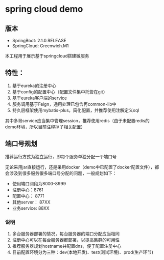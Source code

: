 # spring cloud demo

## 版本
- SpringBoot: 2.1.0.RELEASE
- SpringCloud: Greenwich.M1

本工程用于展示基于springcloud搭建微服务

## 特性：

1. 基于eureka的注册中心
1. 基于config的配置中心（配置文件集中托管在git）
1. 基于eureka客户端的service
1. 服务调用基于Feign，通用处理已包含再common-lib中
1. 持久层框架使用mybatis-plus，简化配置，并推荐使用注解定义sql

其中多哥service应当集中管理session，推荐使用redis（由于未配置redis的demo环境，所以目前注释掉了相关配置）

## 端口号规划
推荐运行方式为独立运行，即每个服务单独分配一个端口号

无论采用jar直接运行，还是采用docker（demo中已配置了docker配置文件），都会涉及到很多服务很多端口号分配的问题，一般规划如下：

- 使用端口网段为8000-8999
- 注册中心：8761
- 配置中心： 8771
- 其他server： 87XX
- 业务service: 88XX

### 说明
1. 多台服务器部署的情况，每台服务器的端口分配应当相同
1. 注册中心可以在每台服务器都部署，以提高集群的可用性
1. 推荐服务器规划hostname并配置dns，便于配置注册中心
1. 目前配置环境分为三种：dev(本地开发)、test(测试环境)、prod(生产环节)